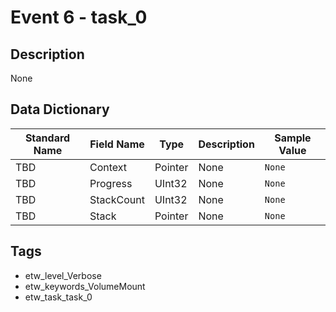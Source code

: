 # Event 6 - task_0

## Description
None

## Data Dictionary
|Standard Name|Field Name|Type|Description|Sample Value|
|---|---|---|---|---|
|TBD|Context|Pointer|None|`None`|
|TBD|Progress|UInt32|None|`None`|
|TBD|StackCount|UInt32|None|`None`|
|TBD|Stack|Pointer|None|`None`|

## Tags
* etw_level_Verbose
* etw_keywords_VolumeMount
* etw_task_task_0